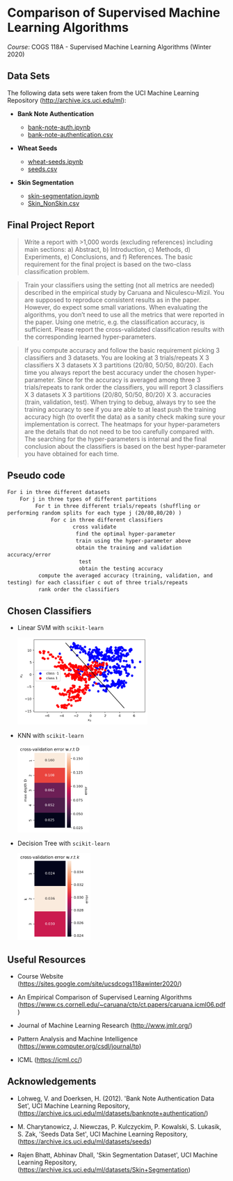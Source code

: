 # Comparison of Supervised Machine Learning Algorithms

*Course*: COGS 118A - Supervised Machine Learning Algorithms (Winter 2020)

## Data Sets

The following data sets were taken from the UCI Machine Learning Repository (http://archive.ics.uci.edu/ml):

* **Bank Note Authentication**

    * [bank-note-auth.ipynb](./bank-note-auth.ipynb)
    * [bank-note-authentication.csv](./bank-note-authentication.csv)
    

* **Wheat Seeds** 

    * [wheat-seeds.ipynb](./wheat-seeds.ipynb)
    * [seeds.csv](./seeds.csv)
    

* **Skin Segmentation** 

    * [skin-segmentation.ipynb](./skin-segmentation.ipynb)
    * [Skin_NonSkin.csv](./Skin_NonSkin.csv)

## Final Project Report

> Write a report with >1,000 words (excluding references) including main sections: a) Abstract, b) Introduction, c) Methods, d) Experiments, e) Conclusions, and f) References. The basic requirement for the final project is based on the two-class classification problem. 

> Train your classifiers using the setting (not all metrics are needed) described in the empirical study by Caruana and Niculescu-Mizil. You are supposed to reproduce consistent results as in the paper. However, do expect some small variations. When evaluating the algorithms, you don’t need to use all the metrics that were reported in the paper. Using one metric, e.g. the classification accuracy, is sufficient. Please report the cross-validated classification results with the corresponding learned hyper-parameters.

> If you compute accuracy and follow the basic requirement picking 3 classifiers and 3 datasets. You are looking at 3 trials/repeats X 3 classifiers X 3 datasets X 3 partitions (20/80, 50/50, 80/20). Each time you always report the best accuracy under the chosen hyper-parameter. Since for the accuracy is averaged among three 3 trials/repeats to rank order the classifiers, you will report 3 classifiers X 3 datasets X 3 partitions  (20/80, 50/50, 80/20)  X 3. accuracies (train, validation, test). When trying to debug, always try to see the training accuracy to see if you are able to at least push the training accuracy high (to overfit the data) as a sanity check making sure your implementation is correct. The heatmaps for your hyper-parameters are the details that do not need to be too carefully compared with. The searching for the hyper-parameters is internal and the final conclusion about the classifiers is based on the best hyper-parameter you have obtained for each time.

## Pseudo code
    For i in three different datasets
        For j in three types of different partitions
             For t in three different trials/repeats (shuffling or performing random splits for each type j (20/80,80/20) )
                  For c in three different classifiers
                         cross validate
                          find the optimal hyper-parameter
                          train using the hyper-parameter above
                          obtain the training and validation accuracy/error
                           test
                           obtain the testing accuracy
              compute the averaged accuracy (training, validation, and testing) for each classifier c out of three trials/repeats
              rank order the classifiers


## Chosen Classifiers

* Linear SVM with `scikit-learn`

    <img src='./images/bank-note-img1.png' alt="Linear SVM img" height="200" />

* KNN with `scikit-learn`

    <img src='./images/bank-note-img2.png' alt="KNN img" height="200" />

* Decision Tree with `scikit-learn`

    <img src='./images/bank-note-img3.png' alt="Decision Tree img" height="200" />    

## Useful Resources

* Course Website (https://sites.google.com/site/ucsdcogs118awinter2020/)

* An Empirical Comparison of Supervised Learning Algorithms (https://www.cs.cornell.edu/~caruana/ctp/ct.papers/caruana.icml06.pdf)

* Journal of Machine Learning Research (http://www.jmlr.org/)

* Pattern Analysis and Machine Intelligence (https://www.computer.org/csdl/journal/tp)

* ICML (https://icml.cc/)


## Acknowledgements

* Lohweg, V. and Doerksen, H. (2012). 'Bank Note Authentication Data Set', UCI Machine Learning Repository, (https://archive.ics.uci.edu/ml/datasets/banknote+authentication/)

* M. Charytanowicz, J. Niewczas, P. Kulczyckim, P. Kowalski, S. Lukasik, S. Zak, 'Seeds Data Set', UCI Machine Learning Repository, (https://archive.ics.uci.edu/ml/datasets/seeds) 

* Rajen Bhatt, Abhinav Dhall, 'Skin Segmentation Dataset', UCI Machine Learning Repository, (https://archive.ics.uci.edu/ml/datasets/Skin+Segmentation)